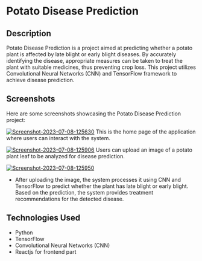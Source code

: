 # Potato Disease Prediction
## Description
Potato Disease Prediction is a project aimed at predicting whether a potato plant is affected by late blight or early blight diseases. By accurately identifying the disease, appropriate measures can be taken to treat the plant with suitable medicines, thus preventing crop loss. This project utilizes Convolutional Neural Networks (CNN) and TensorFlow framework to achieve disease prediction.

## Screenshots
Here are some screenshots showcasing the Potato Disease Prediction project:

<a href="https://ibb.co/ZVjt7h3"><img src="https://i.ibb.co/yX9G78D/Screenshot-2023-07-08-125630.png" alt="Screenshot-2023-07-08-125630" border="0"></a>
   This is the home page of the application where users can interact with the system.

<a href="https://ibb.co/qgtXvjT"><img src="https://i.ibb.co/gW5Hx9k/Screenshot-2023-07-08-125906.png" alt="Screenshot-2023-07-08-125906" border="0"></a>
   Users can upload an image of a potato plant leaf to be analyzed for disease prediction.

<a href="https://ibb.co/ctrjfqt"><img src="https://i.ibb.co/6bWk9Qb/Screenshot-2023-07-08-125950.png" alt="Screenshot-2023-07-08-125950" border="0"></a>
   - After uploading the image, the system processes it using CNN and TensorFlow to predict whether the plant has late blight or early blight. Based on the prediction, the system provides treatment recommendations for the detected disease.

## Technologies Used
- Python
- TensorFlow
- Convolutional Neural Networks (CNN)
- Reactjs for frontend part

